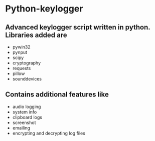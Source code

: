 # Python-keylogger
## Advanced keylogger script written in python. Libraries added are
* pywin32
* pynput
* scipy
* cryptography
* requests
* pillow
* sounddevices

## Contains additional features like 
* audio logging
* system info
* clipboard logs
* screenshot
* emailing
* encrypting and decrypting log files
